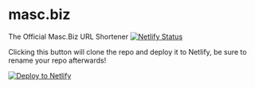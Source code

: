 # masc.biz

The Official Masc.Biz URL Shortener
[![Netlify Status](https://api.netlify.com/api/v1/badges/9cb93938-a381-40c3-afa1-b1ddd2a0aeca/deploy-status)](https://app.netlify.com/sites/mascbizurl/deploys)

Clicking this button will clone the repo and deploy it to Netlify, be sure to rename your repo afterwards!

[![Deploy to Netlify](https://www.netlify.com/img/deploy/button.svg)](https://app.netlify.com/start/deploy?repository=https://github.com/gamesthings/masc.biz&utm_source=github&utm_medium=shortener-cs&utm_campaign=devex)
